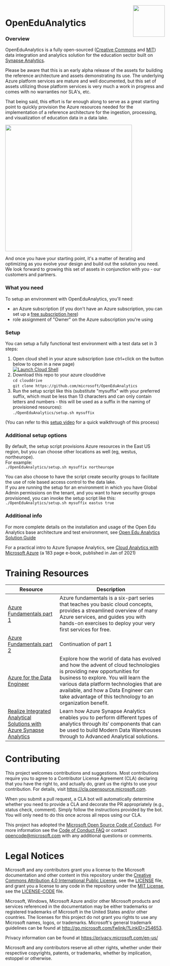<img align="right" height="100" src="https://github.com/microsoft/OpenEduAnalytics/blob/main/docs/pics/oea-logo-nobg.png">


# OpenEduAnalytics
                                                                                                                        
### Overview
OpenEduAnalytics is a fully open-sourced ([Creative Commons](https://github.com/microsoft/OpenEduAnalytics/blob/main/LICENSE) and [MIT](https://github.com/microsoft/OpenEduAnalytics/blob/main/LICENSE-CODE)) data integration and analytics solution for the education sector built on [Synapse Analytics](https://azure.microsoft.com/services/synapse-analytics/).

Please be aware that this is an early alpha release of the assets for building the reference architecture and assets demonstrating its use.
The underlying Azure platform services are mature and well documented, but this set of assets utilizing those platform services is very much a work in progress and comes with no warranties nor SLA's, etc.

That being said, this effort is far enough along to serve as a great starting point to quickly provision the Azure resources needed for the implementation of a reference architecture for the ingestion, processing, and visualization of education data in a data lake.

<img height="400" src="https://github.com/microsoft/OpenEduAnalytics/blob/main/docs/pics/diagrams/OEA-ref-arch.png">

And once you have your starting point, it's a matter of iterating and optimizing as you evolve your design and build out the solution you need.
We look forward to growing this set of assets in conjunction with you - our customers and partners.

### What you need
To setup an environment with OpenEduAnalytics, you'll need:
* an Azure subscription (if you don't have an Azure subscription, you can set up a [free subscription here](https://azure.microsoft.com/free))
* role assignment of "Owner" on the Azure subscription you're using

### Setup
You can setup a fully functional test environment with a test data set in 3 steps:
1) Open cloud shell in your azure subscription (use ctrl+click on the button below to open in a new page)\
[![Launch Cloud Shell](https://azurecomcdn.azureedge.net/mediahandler/acomblog/media/Default/blog/launchcloudshell.png "Launch Cloud Shell")](https://shell.azure.com/bash)
1) Download this repo to your azure clouddrive \
`cd clouddrive`\
`git clone https://github.com/microsoft/OpenEduAnalytics`
1) Run the setup script like this (substitute "mysuffix" with your preferred suffix, which must be less than 13 characters and can only contain letters and numbers - this will be used as a suffix in the naming of provisioned resources): \
`./OpenEduAnalytics/setup.sh mysuffix`

(You can refer to this [setup video](https://www.youtube.com/watch?v=7QnRPHK1vXg) for a quick walkthrough of this process)

### Additional setup options
By default, the setup script provisions Azure resources in the East US region, but you can choose other locations as well (eg, westus, northeurope).\
For example:\
`./OpenEduAnalytics/setup.sh mysuffix northeurope`

You can also choose to have the script create security groups to facilitate the use of role based access control to the data lake.\
If you are running the setup for an environment in which you have Global Admin permissions on the tenant, and you want to have security groups provisioned, you can invoke the setup script like this:\
`./OpenEduAnalytics/setup.sh mysuffix eastus true`

### Additional info
For more complete details on the installation and usage of the Open Edu Analytics base architecture and test environment, see [Open Edu Analytics Solution Guide](https://github.com/microsoft/OpenEduAnalytics/blob/main/docs/OpenEduAnalyticsSolutionGuide.pdf)

For a practical intro to Azure Synapse Analytics, see [Cloud Analytics with Microsoft Azure](https://azure.microsoft.com/en-us/resources/cloud-analytics-with-microsoft-azure) (a 183 page e-book, published in Jan of 2021)

# Training Resources
| Resource | Description |
| --------------- | --------------- |
| [Azure Fundamentals part 1](https://docs.microsoft.com/en-us/learn/paths/az-900-describe-cloud-concepts/) | Azure fundamentals is a six-part series that teaches you basic cloud concepts, provides a streamlined overview of many Azure services, and guides you with hands-on exercises to deploy your very first services for free. | 
| [Azure Fundamentals part 2](https://docs.microsoft.com/en-us/learn/paths/az-900-describe-core-azure-services/) | Continuation of part 1 | 
| [Azure for the Data Engineer](https://docs.microsoft.com/en-us/learn/paths/azure-for-the-data-engineer/) | Explore how the world of data has evolved and how the advent of cloud technologies is providing new opportunities for business to explore. You will learn the various data platform technologies that are available, and how a Data Engineer can take advantage of this technology to an organization benefit. |
| [Realize Integrated Analytical Solutions with Azure Synapse Analytics](https://docs.microsoft.com/en-us/learn/paths/realize-integrated-analytical-solutions-with-azure-synapse-analytics/)| Learn how Azure Synapse Analytics enables you to perform different types of analytics through its’ components that can be used to build Modern Data Warehouses through to Advanced Analytical solutions. |


# Contributing

This project welcomes contributions and suggestions.  Most contributions require you to agree to a
Contributor License Agreement (CLA) declaring that you have the right to, and actually do, grant us
the rights to use your contribution. For details, visit https://cla.opensource.microsoft.com.

When you submit a pull request, a CLA bot will automatically determine whether you need to provide
a CLA and decorate the PR appropriately (e.g., status check, comment). Simply follow the instructions
provided by the bot. You will only need to do this once across all repos using our CLA.

This project has adopted the [Microsoft Open Source Code of Conduct](https://opensource.microsoft.com/codeofconduct/).
For more information see the [Code of Conduct FAQ](https://opensource.microsoft.com/codeofconduct/faq/) or
contact [opencode@microsoft.com](mailto:opencode@microsoft.com) with any additional questions or comments.

# Legal Notices

Microsoft and any contributors grant you a license to the Microsoft documentation and other content
in this repository under the [Creative Commons Attribution 4.0 International Public License](https://creativecommons.org/licenses/by/4.0/legalcode),
see the [LICENSE](LICENSE) file, and grant you a license to any code in the repository under the [MIT License](https://opensource.org/licenses/MIT), see the
[LICENSE-CODE](LICENSE-CODE) file.

Microsoft, Windows, Microsoft Azure and/or other Microsoft products and services referenced in the documentation
may be either trademarks or registered trademarks of Microsoft in the United States and/or other countries.
The licenses for this project do not grant you rights to use any Microsoft names, logos, or trademarks.
Microsoft's general trademark guidelines can be found at http://go.microsoft.com/fwlink/?LinkID=254653.

Privacy information can be found at https://privacy.microsoft.com/en-us/

Microsoft and any contributors reserve all other rights, whether under their respective copyrights, patents,
or trademarks, whether by implication, estoppel or otherwise.

